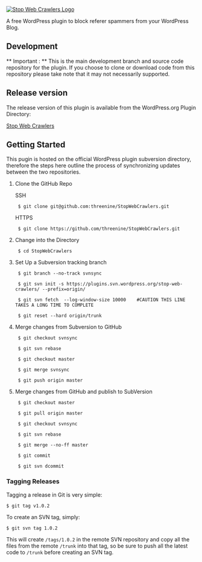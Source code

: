 [![Stop Web Crawlers Logo](http://threenine.co.uk/wp-content/uploads/2016/06/Stop-Web-Crawlers-github-1.png)](http://threenine.co.uk/product/stop-web-crawlers/)

A free WordPress plugin to block referer spammers from your WordPress Blog.

## Development 
** Important : ** This is the main development branch and source code repository for the plugin. If you choose to clone or download code from this repository
please take note that it may not necessarily supported.

## Release version
The release version of this plugin is available  from the WordPress.org Plugin Directory:

[Stop Web Crawlers](https://wordpress.org/plugins/stop-web-crawlers)

## Getting Started
This pugin is hosted on the official WordPress plugin subversion directory, therefore the steps here outline the process
of synchronizing updates between the two repositories.

1. Clone the GitHub Repo 

	SSH

		$ git clone git@github.com:threenine/StopWebCrawlers.git
		
	HTTPS
		
		$ git clone https://github.com/threenine/StopWebCrawlers.git

2. Change into the Directory
 
 
 		$ cd StopWebCrawlers
 		

3. Set Up a Subversion tracking branch
	
			
		$ git branch --no-track svnsync
		
		$ git svn init -s https://plugins.svn.wordpress.org/stop-web-crawlers/ --prefix=origin/
		
		$ git svn fetch  --log-window-size 10000    #CAUTION THIS LINE TAKES A LONG TIME TO COMPLETE
		
		$ git reset --hard origin/trunk
		
4. Merge changes from Subversion to GitHub

		$ git checkout svnsync
		
		$ git svn rebase
		
		$ git checkout master
		
		$ git merge svnsync
		
		$ git push origin master
		
5. Merge changes from GitHub and publish to SubVersion

		$ git checkout master
		
		$ git pull origin master
		
		$ git checkout svnsync
		
		$ git svn rebase
		
		$ git merge --no-ff master
		
		$ git commit
		
		$ git svn dcommit
		
### Tagging Releases

Tagging a release in Git is very simple:

	$ git tag v1.0.2

To create an SVN tag, simply:

	$ git svn tag 1.0.2

This will create `/tags/1.0.2` in the remote SVN repository and copy all the files from the remote `/trunk` into that tag, so be sure to push all the latest code to `/trunk` before creating an SVN tag.

		
